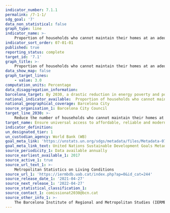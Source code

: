 ```yaml
---
indicator_number: 7.1.1
permalink: /7-1-1/
sdg_goal: '7'
data_non_statistical: false
graph_type: line
indicator_name: >-
    Proportion of households who cannot maintain their homes at an adequate temperature
indicator_sort_order: 07-01-01
published: true
reporting_status: complete
target_id: '7.1'
graph_title: >-
    Proportion of households who cannot maintain their homes at an adequate temperature
data_show_map: false
graph_target_lines:
    - value: 3.0
computation_units: Percentage
data_disaggregation_information:
barcelona_target: By 2030, a drastic reduction in energy poverty and power cuts in Barcelona
national_indicator_available:  Proportion of households who cannot maintain their homes at an adequate temperature
national_geographical_coverage: Barcelona City
source_organisation_1: Barcelona City Council
target_line_2030: >-
    Reduce the number of households who cannot maintain their homes at an adequate temperature to below 3%
target_name: Ensure universal access to affordable, reliable and modern energy services
indicator_definition:
un_designated_tier: 1
un_custodian_agency: World Bank (WB)
goal_meta_link: 'https://unstats.un.org/sdgs/metadata/files/Metadata-07-01-01.pdf'
goal_meta_link_text: United Nations Sustainable Development Goals Metadata (pdf 894kB)
source_periodicity_1: Data available annually
source_earliest_available_1: 2017
source_active_1: true
source_url_text_1: >-
    Metropolitan Statistics on Living Conditions 
source_url_1: 'https://iermbdb.uab.cat/index.php?ap=0&id_cat=244'
source_release_date_1: '2021-04-27'
source_next_release_1: '2022-04-27'
source_statistical_classification_1: 
source_contact_1: comissionat2030@bcn.cat
source_other_info_1: >-
    The Barcelona Institute of Regional and Metropolitan Studies (IERMB)
---
```

